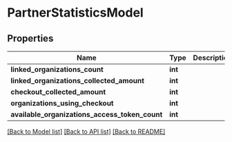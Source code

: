 # PartnerStatisticsModel

## Properties
Name | Type | Description | Notes
------------ | ------------- | ------------- | -------------
**linked_organizations_count** | **int** |  | [optional] 
**linked_organizations_collected_amount** | **int** |  | [optional] 
**checkout_collected_amount** | **int** |  | [optional] 
**organizations_using_checkout** | **int** |  | [optional] 
**available_organizations_access_token_count** | **int** |  | [optional] 

[[Back to Model list]](../README.md#documentation-for-models) [[Back to API list]](../README.md#documentation-for-api-endpoints) [[Back to README]](../README.md)


